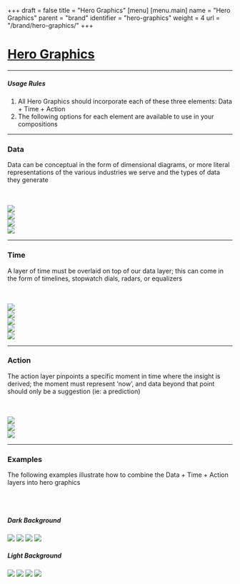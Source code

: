 +++
draft = false
title = "Hero Graphics"
[menu]
  [menu.main]
    name = "Hero Graphics"
    parent = "brand"
    identifier = "hero-graphics"
    weight = 4
    url = "/brand/hero-graphics/"
+++

<div class="row">
  <div class="col-xs-12">
    <div class="page-header">
      <a class="page-header--anchor" id="title"></a>
      <a href="#title">
        <h1>Hero Graphics</h1>
      </a>
    </div>
  </div>
  <div class="col-xs-12">
    <hr class="dark" />
    <h5>Usage Rules</h5>
    <ol>
      <li>All Hero Graphics should incorporate each of these three elements: Data + Time + Action</li>
      <li>The following options for each element are available to use in your compositions</li>
    </ol>
    <hr class="dark" />
  </div>
</div>

<div class="row longform">
  <div class="col-xs-12">
    <h3>Data</h3>
    <p>Data can be conceptual  in the form of dimensional diagrams, or more literal representations of the various industries we serve and the types of data they generate</p>
    <br/><br/>
  </div>
  <div class="col-xs-12 col-sm-3">
    <img src="/img/artwork/data-example-1.png" />
  </div>
  <div class="col-xs-12 col-sm-3">
    <img src="/img/artwork/data-example-2.png" />
  </div>
  <div class="col-xs-12 col-sm-3">
    <img src="/img/artwork/data-example-3.png" />
  </div>
  <div class="col-xs-12 col-sm-3">
    <img src="/img/artwork/data-example-4.png" class="border" />
  </div>
</div>

<div class="row">
  <div class="col-xs-12">
    <hr class="dark" />
  </div>
</div>

<div class="row longform">
  <div class="col-xs-12">
    <h3>Time</h3>
    <p>A layer of time must be overlaid on top of our data layer; this can come in the form of timelines, stopwatch dials, radars, or equalizers</p>
    <br/><br/>
  </div>
  <div class="col-xs-12 col-sm-3">
    <img src="/img/artwork/time-example-1.png" />
  </div>
  <div class="col-xs-12 col-sm-3">
    <img src="/img/artwork/time-example-2.png" />
  </div>
  <div class="col-xs-12 col-sm-6">
    <img src="/img/artwork/time-example-4.png" />
  </div>
  <div class="col-xs-12 col-sm-5">
    <img src="/img/artwork/time-example-3.png" />
  </div>
  <div class="col-xs-12 col-sm-7">
    <img src="/img/artwork/time-example-5.png" />
  </div>
</div>

<div class="row">
  <div class="col-xs-12">
    <hr class="dark" />
  </div>
</div>

<div class="row longform">
  <div class="col-xs-12">
    <h3>Action</h3>
    <p>The action layer pinpoints a specific moment in time where the insight is derived; the moment must represent ‘now’, and data beyond that point should only be a suggestion (ie: a prediction)</p>
    <br/><br/>
  </div>
  <div class="col-xs-12 col-sm-4">
    <img src="/img/artwork/action-example-1.png" />
  </div>
  <div class="col-xs-12 col-sm-4">
    <img src="/img/artwork/action-example-2.png" />
  </div>
  <div class="col-xs-12 col-sm-4">
    <img src="/img/artwork/action-example-3.png" />
  </div>
</div>

<div class="row">
  <div class="col-xs-12">
    <hr class="dark" />
  </div>
</div>

<div class="row longform">
  <div class="col-xs-12">
    <h3>Examples</h3>
    <p>The following examples illustrate how to combine the Data + Time + Action layers into hero graphics</p>
    <br/><br/>
  </div>
  <div class="col-xs-12 col-sm-6">
    <h5>Dark Background</h5>
    <img src="/img/artwork/dark-bg-example-1.png" class="border" />
    <img src="/img/artwork/dark-bg-example-2.png" class="border" />
    <img src="/img/artwork/dark-bg-example-3.png" class="border" />
    <img src="/img/artwork/dark-bg-example-4.png" class="border" />
  </div>
  <div class="col-xs-12 col-sm-6">
    <h5>Light Background</h5>
    <img src="/img/artwork/light-bg-example-1.png" class="border" />
    <img src="/img/artwork/light-bg-example-2.png" class="border" />
    <img src="/img/artwork/light-bg-example-3.png" class="border" />
    <img src="/img/artwork/light-bg-example-4.png" class="border" />
  </div>
</div>

